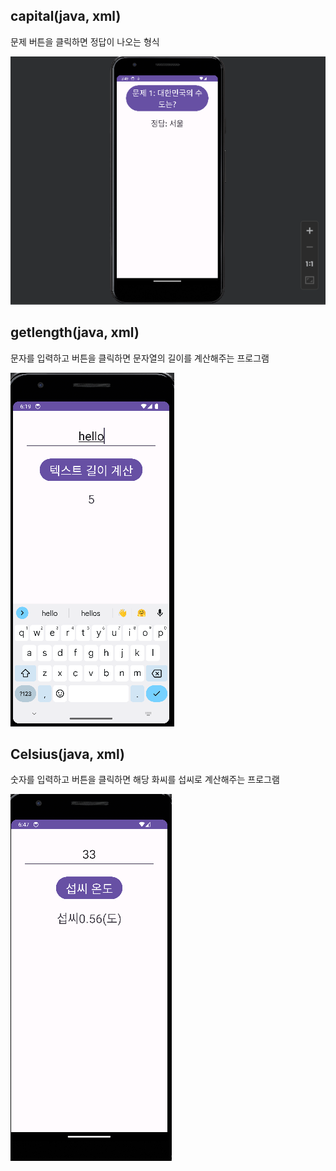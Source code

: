 ## capital(java, xml)

문제 버튼을 클릭하면 정답이 나오는 형식

![이미지](./img/capital.png)

## getlength(java, xml)

문자를 입력하고 버튼을 클릭하면 문자열의 길이를 계산해주는 프로그램

![이미지](./img/getlength.png)

## Celsius(java, xml)

숫자를 입력하고 버튼을 클릭하면 해당 화씨를 섭씨로 계산해주는 프로그램

![이미지](./img/Celsius.png)
